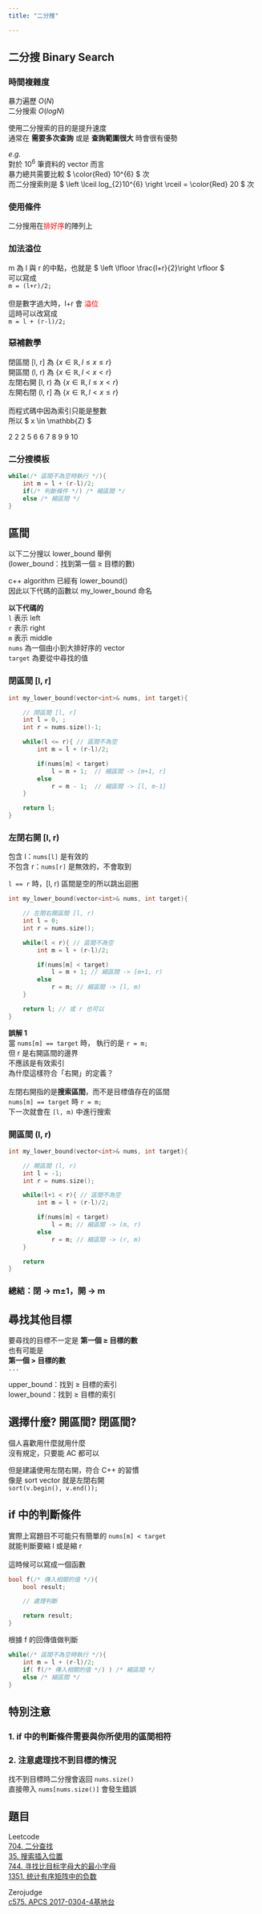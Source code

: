 ```yaml
---
title: "二分搜"

---
```


## 二分搜 Binary Search

### 時間複雜度

暴力遍歷 $` O(N) `$<br>
二分搜索 $` O(logN) `$<br>

使用二分搜索的目的是提升速度<br>
通常在 **需要多次查詢** 或是 **查詢範圍很大** 時會很有優勢

*e.g.*<br>
對於 $` 10^{6} `$ 筆資料的 vector 而言<br>
暴力總共需要比較 $` \color{Red} 10^{6} `$ 次<br>
而二分搜索則是 $` \left \lceil log_{2}10^{6} \right \rceil = \color{Red} 20 `$ 次

### 使用條件

二分搜用在<font color=#ff0000>排好序</font>的陣列上

### 加法溢位

m 為 l 與 r 的中點，也就是 $` \left \lfloor \frac{l+r}{2}\right \rfloor `$<br>
可以寫成<br>
`m = (l+r)/2;`<br>
<br>
但是數字過大時，l+r 會 <font color=#ff0000>溢位</font><br>
這時可以改寫成<br>
`m = l + (r-l)/2;`

### 惡補數學

閉區間 [l, r] 為 $` \left\{ x \in \mathbb{R}, l \leq x \leq r \right\} `$<br>
開區間 (l, r) 為 $` \left\{ x \in \mathbb{R}, l < x < r \right\} `$<br>
左閉右開 [l, r) 為 $` \left\{ x \in \mathbb{R}, l \leq x < r \right\} `$<br>
左開右閉 (l, r] 為 $` \left\{ x \in \mathbb{R}, l < x \leq r \right\} `$<br>
<br>
而程式碼中因為索引只能是整數<br>
所以 $ x \in \mathbb{Z} $<br>

2 2 2 5 6 6 7 8 9 9 10

### 二分搜模板

```cpp
while(/* 區間不為空時執行 */){
    int m = l + (r-l)/2;
    if(/* 判斷條件 */) /* 縮區間 */
    else /* 縮區間 */
}
```

## 區間

以下二分搜以 lower_bound 舉例<br>
(lower_bound：找到第一個 ≥ 目標的數)

c++ algorithm 已經有 lower_bound()<br>
因此以下代碼的函數以 my_lower_bound 命名

**以下代碼的**<br>
`l` 表示 left<br>
`r` 表示 right<br>
`m` 表示 middle<br>
`nums` 為一個由小到大排好序的 vector<br>
`target` 為要從中尋找的值

### 閉區間 [l, r]

```cpp
int my_lower_bound(vector<int>& nums, int target){

    // 閉區間 [l, r]
    int l = 0, ;
    int r = nums.size()-1; 

    while(l <= r){ // 區間不為空
        int m = l + (r-l)/2;

        if(nums[m] < target)
            l = m + 1;  // 縮區間 -> [m+1, r]
        else
            r = m - 1;  // 縮區間 -> [l, m-1]
    }

    return l;
}

```


### 左閉右開 [l, r)

包含 l：`nums[l]` 是有效的<br>
不包含 r：`nums[r]` 是無效的，不會取到

`l == r` 時，[l, r) 區間是空的所以跳出迴圈

```cpp
int my_lower_bound(vector<int>& nums, int target){

    // 左閉右開區間 [l, r)
    int l = 0;
    int r = nums.size();

    while(l < r){ // 區間不為空
        int m = l + (r-l)/2;

        if(nums[m] < target) 
            l = m + 1; // 縮區間 -> [m+1, r)
        else  
            r = m; // 縮區間 -> [l, m)
    }

    return l; // 或 r 也可以
}
```

**誤解 1**<br>
當 `nums[m] == target` 時，
執行的是 `r = m;`<br>
但 r 是右開區間的邊界<br>
不應該是有效索引<br>
為什麼這樣符合「右開」的定義？<br>
<br>
左閉右開指的是**搜索區間**，而不是目標值存在的區間<br>
`nums[m] == target` 時 `r = m;`<br>
下一次就會在 `[l, m)` 中進行搜索

### 開區間 (l, r)

```cpp
int my_lower_bound(vector<int>& nums, int target){

    // 開區間 (l, r)
    int l = -1;
    int r = nums.size();

    while(l+1 < r){ // 區間不為空
        int m = l + (r-l)/2;

        if(nums[m] < target)
            l = m; // 縮區間 -> (m, r)
        else
            r = m; // 縮區間 -> (r, m)
    }

    return 
}
```

### 總結：閉 → m±1，開 → m

## 尋找其他目標

要尋找的目標不一定是 **第一個 ≥ 目標的數**<br>
也有可能是<br>
**第一個 > 目標的數**<br>
`...`

upper_bound：找到 ≥ 目標的索引<br>
lower_bound：找到 ≥ 目標的索引

## 選擇什麼? 開區間? 閉區間?

個人喜歡用什麼就用什麼<br>
沒有規定，只要能 AC 都可以

但是建議使用左閉右開，符合 C++ 的習慣<br>
像是 sort vector 就是左閉右開<br>
`sort(v.begin(), v.end());`

## if 中的判斷條件

實際上寫題目不可能只有簡單的 `nums[m] < target`<br>
就能判斷要縮 l 或是縮 r<br>
<br>
這時候可以寫成一個函數

```cpp
bool f(/* 傳入相關的值 */){
    bool result;

    // 處理判斷

    return result;
}
```

根據 f 的回傳值做判斷

```cpp
while(/* 區間不為空時執行 */){
    int m = l + (r-l)/2;
    if( f(/* 傳入相關的值 */) ) /* 縮區間 */
    else /* 縮區間 */
}
```

## 特別注意

### 1. if 中的判斷條件需要與你所使用的區間相符

### 2. 注意處理找不到目標的情況

找不到目標時二分搜會返回 `nums.size()`<br>
直接帶入 `nums[nums.size()]` 會發生錯誤


## 題目<br>
Leetcode<br>
[704. 二分查找](https://leetcode.cn/problems/binary-search/description/)<br>
[35. 搜索插入位置](https://leetcode.cn/problems/search-insert-position/description/)<br>
[744. 寻找比目标字母大的最小字母](https://leetcode.cn/problems/find-smallest-letter-greater-than-target/description/)<br>
[1351. 统计有序矩阵中的负数](https://leetcode.cn/problems/count-negative-numbers-in-a-sorted-matrix/description/)<br>

Zerojudge<br>
[c575. APCS 2017-0304-4基地台](https://zerojudge.tw/ShowProblem?problemid=c575)
